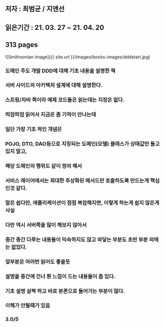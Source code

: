 ## 저자 : 최범균  / 지앤선

## 읽은기간 : 21. 03. 27 ~ 21. 04. 20

## 313 pages

![Smithsonian Image]({{ site.url }}/images/books-images/dddstart.jpg)

### 도메인 주도 개발 DDD에 대해 기초 내용을 설명한 책 

### 서버 사이드의 아키텍처 설계에 대해 설명한다.

### 스프링/자바 쪽이라 예제 코드들은 읽는데는 지장은 없다.

### 띄엄띄엄 읽어서 지금은 좀 기억이 안나는데

### 일단 가장 기초 적인 개념은

### POJO, DTO, DAO등으로 지칭되는 도메인(모델) 클래스가 상태값만 들고 있지 말고, 

### 해당 도메인의 행위도 같이 정의 해서

### 서비스 레이어에서는 최대한 추상화된 메서드만 호출하도록 만드는게 핵심인것 같다. 

### 말은 쉽다만, 애플리케이션이 점점 복잡해지면, 이렇게 하는게 쉽지 않은게 사실

### 다만 역시 서버쪽을 많이 해보지 않아서 

### 중간 중간 다루는 내용들이 익숙하지도 않고 와닿는 부분도 초반 부분 외에는 없었다.

### 앞부분은 여러번 읽어도 좋을듯

### 설명을 중간에 건너 뛴 느낌이 드는 내용들이 좀 있다.

### 기초 설명 살짝 하고 바로 본론으로 들어가는 부분이 많다.

### 이해가 안될때가 있음

### 3.0/5